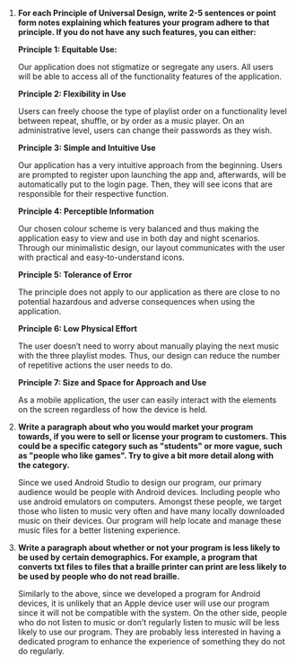 1. **For each Principle of Universal Design, write 2-5 sentences or point form notes explaining which features your program adhere to that principle. If you do not have any such features, you can either:**

    **Principle 1: Equitable Use:**


    Our application does not stigmatize or segregate any users. All users will be able to access all of the functionality features of the application.


    **Principle 2: Flexibility in Use**


    Users can freely choose the type of playlist order on a functionality level between repeat, shuffle, or by order as a music player. On an administrative level, users can change their passwords as they wish.


    **Principle 3: Simple and Intuitive Use**


    Our application has a very intuitive approach from the beginning. Users are prompted to register upon launching the app and, afterwards, will be automatically put to the login page. Then, they will see icons that are responsible for their respective function.


    **Principle 4: Perceptible Information**


    Our chosen colour scheme is very balanced and thus making the application easy to view and use in both day and night scenarios. Through our minimalistic design, our layout communicates with the user with practical and easy-to-understand icons.


    **Principle 5: Tolerance of Error**


    The principle does not apply to our application as there are close to no potential hazardous and adverse consequences when using the application.


    **Principle 6: Low Physical Effort**


    The user doesn’t need to worry about manually playing the next music with the three playlist modes. Thus, our design can reduce the number of repetitive actions the user needs to do.


    **Principle 7: Size and Space for Approach and Use**


    As a mobile application, the user can easily interact with the elements on the screen regardless of how the device is held.


2. **Write a paragraph about who you would market your program towards, if you were to sell or license your program to customers. This could be a specific category such as "students" or more vague, such as "people who like games". Try to give a bit more detail along with the category.**

    Since we used Android Studio to design our program, our primary audience would be people with Android devices.  Including people who use android emulators on computers. Amongst these people, we target those who listen to music very often and have many locally downloaded music on their devices. Our program will help locate and manage these music files for a better listening experience.


3. **Write a paragraph about whether or not your program is less likely to be used by certain demographics. For example, a program that converts txt files to files that a braille printer can print are less likely to be used by people who do not read braille.**

    Similarly to the above, since we developed a program for Android devices, it is unlikely that an Apple device user will use our program since it will not be compatible with the system. On the other side, people who do not listen to music or don’t regularly listen to music will be less likely to use our program. They are probably less interested in having a dedicated program to enhance the experience of something they do not do regularly.
